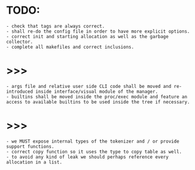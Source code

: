 # TODO:
	- check that tags are always correct.
	- shall re-do the config file in order to have more explicit options.
	- correct init and starting allocation as well as the garbage collector.
	- complete all makefiles and correct inclusions.
# >>>
	- args file and relative user side CLI code shall be moved and re-introduced inside interface/visual module of the manager.
	- builtins shall be moved inside the proc/exec module and feature an access to available builtins to be used inside the tree if necessary.
# >>>
	- we MUST expose internal types of the tokenizer and / or provide support functions.
	- correct copy function so it uses the type to copy table as well.
	- to avoid any kind of leak we should perhaps reference every allocation in a list.